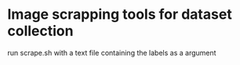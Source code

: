Image scrapping tools for dataset collection
==========

run scrape.sh with a text file containing the labels as a argument
